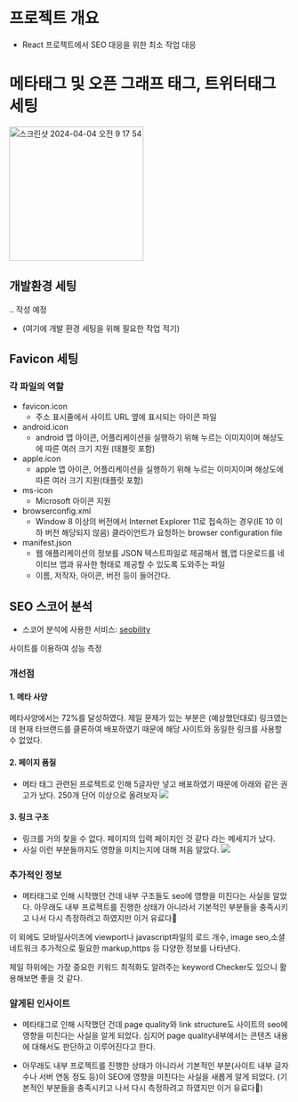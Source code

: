 # 프로젝트 개요
- React 프로젝트에서 SEO 대응을 위한 최소 작업 대응

# 메타태그 및 오픈 그래프 태그, 트위터태그 세팅
<img width="241" alt="스크린샷 2024-04-04 오전 9 17 54" src="https://github.com/qoqomi/seo-project/assets/99249544/c1d47552-64a2-4a75-addf-696af3302098">

## 개발환경 세팅
.. 작성 예정

- (여기에 개발 환경 세팅을 위해 필요한 작업 적기)

## Favicon 세팅
### 각 파일의 역할
- favicon.icon
   - 주소 표시줄에서 사이트 URL 옆에 표시되는 아이콘 파일 
- android.icon
   - android 앱 아이콘, 어플리케이션을 실행하기 위해 누르는 이미지이며 해상도에 따른 여러 크기 지원 (태블릿 포함)
- apple.icon
   - apple 앱 아이콘, 어플리케이션을 실행하기 위해 누르는 이미지이며 해상도에 따른 여러 크기 지원(태플릿 포함)
- ms-icon
   - Microsoft 아이콘 지원 
- browserconfig.xml
   - Window 8 이상의 버전에서 Internet Explorer 11로 접속하는 경우(IE 10 이하 버전 해당되지 않음) 클라이언트가 요청하는 browser configuration file
- manifest.json
   - 웹 애플리케이션의 정보를 JSON 텍스트파일로 제공해서 웹,앱 다운로드를 네이티브 앱과 유사한 형태로 제공할 수 있도록 도와주는 파일
   - 이름, 저작자, 아이콘, 버전 등이 들어간다. 


## SEO 스코어 분석
- 스코어 분석에 사용한 서비스:  [seobility](https://www.seobility.net/en/) 

사이트를 이용하여 성능 측정
### 개선점
#### 1. 메타 사양
메타사양에서는 72%를 달성하였다. 제일 문제가 있는 부분은 (예상했던대로) 링크였는데 
현재 타브랜드를 클론하여 배포하였기 때문에 해당 사이트와 동일한 링크를 사용할 수 없었다. 

[](https://velog.velcdn.com/images/energyy044/post/2f90babb-7b66-4323-9405-7020096a24a8/image.png)



#### 2. 페이지 품질
- 메타 태그 관련된 프로젝트로 인해 5글자만 넣고 배포하였기 때문에 아래와 같은 권고가 났다.
250개 단어 이상으로 올려보자 
![](https://velog.velcdn.com/images/energyy044/post/960b730a-41a1-4f5f-b43f-f66dec597839/image.png)


#### 3. 링크  구조
- 링크를 거의 찾을 수 없다. 페이지의 입력 페이지인 것 같다 라는 메세지가 났다. 
- 사실 이런 부분들까지도 영향을 미치는지에 대해 처음 알았다. 
![](https://velog.velcdn.com/images/energyy044/post/f62462e9-7654-4ab7-9cbf-f9c2f80b5130/image.png)


### 추가적인 정보

- 메타태그로 인해 시작했던 건데 내부 구조들도 seo에 영향을 미친다는 사실을 알았다. 아무래도 내부 프로젝트를 진행한 상태가 아니라서 기본적인 부분들을 충족시키고 나서 다시 측정하려고 하였지만 이거 유료다🥲

이 외에도 모바일사이즈에 viewport나 javascript파일의 로드 개수, image seo,소셜 네트워크 추가적으로 필요한 markup,https 등 다양한 정보를 나타낸다. 

제일 하위에는 가장 중요한 키워드 최적화도 알려주는 keyword Checker도 있으니 활용해보면 좋을 것 같다. 

### 알게된 인사이트
- 메타태그로 인해 시작했던 건데 page quality와 link structure도 사이트의 seo에 영향을 미친다는 사실을 알게 되었다.
심지어 page quality내부에서는 콘텐츠 내용에 대해서도 판단하고 이루어진다고 한다. 

- 아무래도 내부 프로젝트를 진행한 상태가 아니라서 기본적인 부분(사이트 내부 글자수나 서버 연동 정도 등)이 SEO에 영향을 미친다는 사실을 새롭게 알게 되었다. (기본적인 부분들을 충족시키고 나서 다시 측정하려고 하였지만 이거 유료다🥲)
